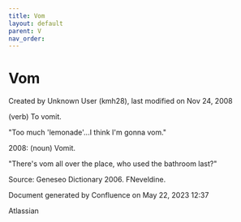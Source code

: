 ```yaml
---
title: Vom
layout: default
parent: V
nav_order:
---
```


# Vom

Created by  Unknown User (kmh28), last modified on Nov 24, 2008

(verb) To vomit.

&quot;Too much 'lemonade'...I think I'm gonna vom.&quot;

2008: (noun) Vomit.

&quot;There's vom all over the place, who used the bathroom last?&quot;

Source: Geneseo Dictionary 2006. FNeveldine.

Document generated by Confluence on May 22, 2023 12:37

Atlassian
